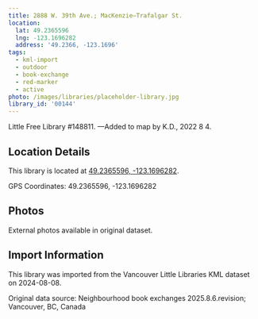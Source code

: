```yaml
---
title: 2888 W. 39th Ave.; MacKenzie—Trafalgar St.
location:
  lat: 49.2365596
  lng: -123.1696282
  address: '49.2366, -123.1696'
tags:
  - kml-import
  - outdoor
  - book-exchange
  - red-marker
  - active
photo: /images/libraries/placeholder-library.jpg
library_id: '00144'
---
```

Little Free Library #148811.
—Added to map by K.D., 2022 8 4.  

## Location Details

This library is located at [49.2365596, -123.1696282](https://www.google.com/maps?q=49.2365596,-123.1696282).

GPS Coordinates: 49.2365596, -123.1696282

## Photos

External photos available in original dataset.

## Import Information

This library was imported from the Vancouver Little Libraries KML dataset on 2024-08-08.

Original data source: Neighbourhood book exchanges 2025.8.6.revision; Vancouver, BC, Canada
